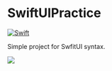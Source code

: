 # SwiftUIPractice

[![Swift](https://img.shields.io/badge/Swift-5.1.3-green)](https://swift.org)

Simple project for SwfitUI syntax.

![](/.assets/symboles.gif)

